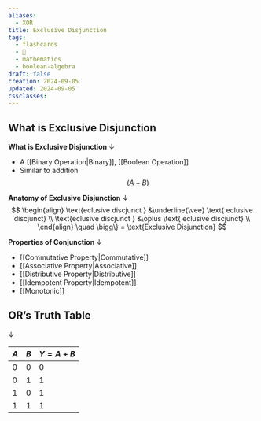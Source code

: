 ```yaml
---
aliases:
  - XOR
title: Exclusive Disjunction
tags:
  - flashcards
  - 🌱
  - mathematics
  - boolean-algebra
draft: false
creation: 2024-09-05
updated: 2024-09-05
cssclasses: 
---
```


## What is Exclusive Disjunction

**What is Exclusive Disjunction**
↓
- A [[Binary Operation|Binary]],  [[Boolean Operation]]
- Similar to addition
$$(A+B)$$
<!--SR:!2025-01-15,56,310-->

**Anatomy of Exclusive Disjunction**
↓
$$
\begin{align}
\text{eclusive discjunct } &\underline{\vee} \text{ eclusive discjunct} \\
\text{eclusive discjunct } &\oplus \text{ eclusive discjunct} \\
\end{align}
\quad \bigg\} = \text{Exclusive Disjunction}
$$
<!--SR:!2024-12-13,4,276-->

**Properties of Conjunction**
↓
- [[Commutative Property|Commutative]]
- [[Associative Property|Associative]]
- [[Distributive Property|Distributive]]
- [[Idempotent Property|Idempotent]]
- [[Monotonic]]
<!--SR:!2024-12-13,4,276-->


## OR’s Truth Table
↓
<!--SR:!2024-12-13,4,276-->

| $A$ | $B$ | $Y=A+B$ |
| --- | --- | ------- |
| $0$ | $0$ | $0$     |
| $0$ | $1$ | $1$     |
| $1$ | $0$ | $1$     |
| 1   | 1   | $1$     |
